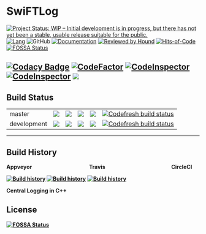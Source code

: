 # SwiFTLog

[![Project Status: WIP – Initial development is in progress, but there has not yet been a stable, usable release suitable for the public.](https://www.repostatus.org/badges/latest/wip.svg)](https://www.repostatus.org/#wip) [![Lang](https://badgen.net/lgtm/langs/g/sayantanroy47/LoggerCpp/cpp?color=green)](https://abc.com) ![GitHub](https://img.shields.io/github/license/sayantanroy47/LoggerCpp) [![Documentation](https://codedocs.xyz/sayantanroy47/LoggerCpp.svg)](https://codedocs.xyz/sayantanroy47/LoggerCpp/) [![Reviewed by Hound](https://img.shields.io/badge/Reviewed_by-Hound-8E64B0.svg)](https://houndci.com) [![Hits-of-Code](https://hitsofcode.com/github/sayantanroy47/LoggerCpp)](https://hitsofcode.com/view/github/sayantanroy47/LoggerCpp)[![FOSSA Status](https://app.fossa.io/api/projects/git%2Bgithub.com%2Fsayantanroy47%2FLoggerCpp.svg?type=shield)](https://app.fossa.io/projects/git%2Bgithub.com%2Fsayantanroy47%2FLoggerCpp?ref=badge_shield)


[![Codacy Badge](https://api.codacy.com/project/badge/Grade/5a753190bbca44dcb8d3d2a903fb34eb)](https://app.codacy.com/manual/sayantanroy47/LoggerCpp?utm_source=github.com&utm_medium=referral&utm_content=sayantanroy47/LoggerCpp&utm_campaign=Badge_Grade_Dashboard)
[![CodeFactor](https://www.codefactor.io/repository/github/sayantanroy47/loggercpp/badge)](https://www.codefactor.io/repository/github/sayantanroy47/loggercpp)
[![CodeInspector](https://www.code-inspector.com/project/5296/score/svg)](https://frontend.code-inspector.com/public/project/5296/LoggerCpp/dashboard)
[![CodeInspector](https://www.code-inspector.com/project/5296/status/svg)](https://frontend.code-inspector.com/project/5296/dashboard)
 <a href="https://app.fossa.com/projects/git%2Bgithub.com%2Fsayantanroy47%2FLoggerCpp?ref=badge_small" alt="FOSSA Status"><img src="https://app.fossa.com/api/projects/git%2Bgithub.com%2Fsayantanroy47%2FLoggerCpp.svg?type=small"/></a>
---
Build Status
---
<b>
<table>
    <tr>
        <td>
            master
        </td>
        <td>
           <a href="https://travis-ci.com/sayantanroy47/LoggerCpp/"><img src="https://travis-ci.com/sayantanroy47/LoggerCpp.svg?branch=master"></a>
        </td>
        <td>
             <a href="https://ci.appveyor.com/project/sayantanroy47/loggercpp/branch/master"><img src="https://ci.appveyor.com/api/projects/status/s0yie9ahhsj2m2hj/branch/master?svg=true"></a>
        </td>
        <td>
            <a href="https://github.com/sayantanroy47/LoggerCpp/actions?query=workflow%3Abuild%28M%29"><img src="https://github.com/sayantanroy47/LoggerCpp/workflows/build(M)/badge.svg?branch=master"></a>
        </td>
         <td>
            <a href="https://app.circleci.com/pipelines/github/sayantanroy47/LoggerCpp?branch=master"><img src="https://img.shields.io/circleci/build/gh/sayantanroy47/LoggerCpp/master?logo=circleci&style=plastic"></a>
        </td>
        <td>
            <a href="https://g.codefresh.io/pipelines/CodeFresh%20Pipe/builds?repoOwner=sayantanroy47&repoName=LoggerCpp&serviceName=sayantanroy47%252FLoggerCpp&filter=trigger:build~Build;branch:master;pipeline%3A5e774d070c0a28272084c618~CodeFresh%20Pipe">
	<img alt="Codefresh build status" src="https://g.codefresh.io/api/badges/pipeline/sayantan/SwiFTLog%2FCodeFresh%20Pipe?branch=master&key=eyJhbGciOiJIUzI1NiJ9.NWU3NzQwYWM4YWI3NWQzNGVlYjkxZjkw.QMynCSIXB7J72wsAjzC8Gm_iG9He725UIUAdgfTSWqw&type=cf-1">
</a>
        </td>
    </tr>
    <tr>
        <td>
            development
        </td>
        <td> <a href="https://travis-ci.com/sayantanroy47/LoggerCpp/"><img src="https://travis-ci.com/sayantanroy47/LoggerCpp.svg?branch=development"></a>
        </td>
        <td>
             <a href="https://ci.appveyor.com/project/sayantanroy47/loggercpp/branch/development"><img src="https://ci.appveyor.com/api/projects/status/s0yie9ahhsj2m2hj/branch/development?svg=true"></a>
        </td>
        <td>
            <a href="https://github.com/sayantanroy47/LoggerCpp/actions?query=workflow%3Abuild%28D%29"><img src="https://github.com/sayantanroy47/LoggerCpp/workflows/build(D)/badge.svg?branch=development"></a>
        </td>
        <td>
            <a href="https://app.circleci.com/pipelines/github/sayantanroy47/LoggerCpp?branch=development"><img src="https://img.shields.io/circleci/build/gh/sayantanroy47/LoggerCpp/development?logo=circleci&style=plastic"></a>
        </td>
        <td>
           <a href="https://g.codefresh.io/pipelines/CodeFresh%20Pipe/builds?repoOwner=sayantanroy47&repoName=LoggerCpp&serviceName=sayantanroy47%252FLoggerCpp&filter=trigger:build~Build;branch:development;pipeline%3A5e774d070c0a28272084c618~CodeFresh%20Pipe">
	<img alt="Codefresh build status" src="https://g.codefresh.io/api/badges/pipeline/sayantan/SwiFTLog%2FCodeFresh%20Pipe?branch=development&key=eyJhbGciOiJIUzI1NiJ9.NWU3NzQwYWM4YWI3NWQzNGVlYjkxZjkw.QMynCSIXB7J72wsAjzC8Gm_iG9He725UIUAdgfTSWqw&type=cf-1">
</a>
        </td>
    </tr>
</table>

---
Build History
---
**Appveyor** &nbsp;  &nbsp;  &nbsp;  &nbsp;  &nbsp;  &nbsp;  &nbsp;  &nbsp;  &nbsp;  &nbsp;  &nbsp;  &nbsp;  &nbsp;  &nbsp;  &nbsp;  &nbsp;  &nbsp;  &nbsp;  &nbsp;  &nbsp;  &nbsp;  &nbsp;  **Travis** &nbsp;  &nbsp;  &nbsp;  &nbsp;  &nbsp;  &nbsp;  &nbsp;  &nbsp;  &nbsp;  &nbsp;  &nbsp;  &nbsp;  &nbsp;  &nbsp;  &nbsp;  &nbsp;  &nbsp;  &nbsp;  &nbsp;  &nbsp;  &nbsp;  &nbsp;  &nbsp;  &nbsp;  &nbsp;  &nbsp;**CircleCI**

[![Build history](https://buildstats.info/appveyor/chart/sayantanroy47/LoggerCpp)](https://ci.appveyor.com/project/sayantanroy47/LoggerCpp/history)
[![Build history](https://buildstats.info/travisci/chart/sayantanroy47/LoggerCpp?showStats=true)](https://travis-ci.com/github/sayantanroy47/LoggerCpp/builds)
[![Build history](https://buildstats.info/circleci/chart/sayantanroy47/LoggerCpp?showStats=true)](https://app.circleci.com/pipelines/github/sayantanroy47/LoggerCpp/mine)


Central Logging in C++


## License
[![FOSSA Status](https://app.fossa.io/api/projects/git%2Bgithub.com%2Fsayantanroy47%2FLoggerCpp.svg?type=large)](https://app.fossa.io/projects/git%2Bgithub.com%2Fsayantanroy47%2FLoggerCpp?ref=badge_large)